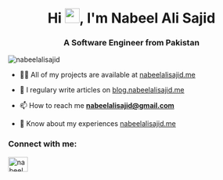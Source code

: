 <h1 align="center">Hi <img src="https://raw.githubusercontent.com/MartinHeinz/MartinHeinz/master/wave.gif" width="30px">, I'm Nabeel Ali Sajid</h1>
<h3 align="center">A Software Engineer from Pakistan</h3>

<p align="left"> <img src="https://komarev.com/ghpvc/?username=nabeelalisajid&label=Profile%20views&color=0e75b6&style=flat" alt="nabeelalisajid" /> </p>



- 👨‍💻 All of my projects are available at [nabeelalisajid.me](nabeelalisajid.me)

- 📝 I regulary write articles on [blog.nabeelalisajid.me](blog.nabeelalisajid.me)

- 📫 How to reach me **nabeelalisajid@gmail.com**

- 📄 Know about my experiences [nabeelalisajid.me](nabeelalisajid.me)

<h3 align="left">Connect with me:</h3>
<p align="left">
<a href="https://twitter.com/nabeelalisajid" target="blank"><img align="center" src="https://cdn.jsdelivr.net/npm/simple-icons@3.0.1/icons/twitter.svg" alt="nabeelalisajid" height="30" width="40" /></a>
</p>
